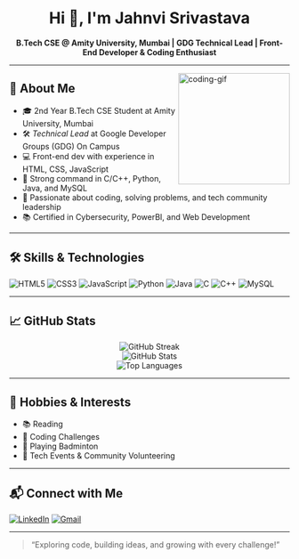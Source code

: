 <h1 align="center">Hi 👋, I'm Jahnvi Srivastava</h1>
<p align="center">
  <b>B.Tech CSE @ Amity University, Mumbai | GDG Technical Lead | Front-End Developer & Coding Enthusiast</b>
</p>

---

<img align="right" height="200" src="https://media.giphy.com/media/L8K62iTDkzGX6/giphy.gif" alt="coding-gif" />

## 🚀 About Me

- 🎓 2nd Year B.Tech CSE Student at Amity University, Mumbai
- 🛠 *Technical Lead* at Google Developer Groups (GDG) On Campus
- 💻 Front-end dev with experience in HTML, CSS, JavaScript
- 🧠 Strong command in C/C++, Python, Java, and MySQL
- 🎯 Passionate about coding, solving problems, and tech community leadership
- 📚 Certified in Cybersecurity, PowerBI, and Web Development

---

## 🛠 Skills & Technologies

![HTML5](https://img.shields.io/badge/-HTML5-E34F26?style=for-the-badge&logo=html5&logoColor=white)
![CSS3](https://img.shields.io/badge/-CSS3-1572B6?style=for-the-badge&logo=css3&logoColor=white)
![JavaScript](https://img.shields.io/badge/-JavaScript-F7DF1E?style=for-the-badge&logo=javascript&logoColor=black)
![Python](https://img.shields.io/badge/-Python-3776AB?style=for-the-badge&logo=python&logoColor=white)
![Java](https://img.shields.io/badge/-Java-007396?style=for-the-badge&logo=java&logoColor=white)
![C](https://img.shields.io/badge/-C-00599C?style=for-the-badge&logo=c&logoColor=white)
![C++](https://img.shields.io/badge/-C++-00599C?style=for-the-badge&logo=c%2b%2b&logoColor=white)
![MySQL](https://img.shields.io/badge/-MySQL-4479A1?style=for-the-badge&logo=mysql&logoColor=white)

---

## 📈 GitHub Stats

<p align="center">
  <img src="https://github-readme-streak-stats.herokuapp.com?user=jahnvisrivastava01&theme=tokyonight&hide_border=true" alt="GitHub Streak" />
  <br>
  <img src="https://github-readme-stats.vercel.app/api?username=jahnvisrivastava01&show_icons=true&theme=tokyonight&hide_border=true" alt="GitHub Stats" />
  <br>
  <img src="https://github-readme-stats.vercel.app/api/top-langs/?username=jahnvisrivastava01&layout=compact&theme=tokyonight&hide_border=true" alt="Top Languages" />
</p>

---

## 🌱 Hobbies & Interests

- 📚 Reading
- 🧩 Coding Challenges
- 🏸 Playing Badminton
- 💬 Tech Events & Community Volunteering

---

## 📬 Connect with Me

[![LinkedIn](https://img.shields.io/badge/-LinkedIn-0077B5?logo=linkedin&logoColor=white)](https://www.linkedin.com/in/jahnvisrivastava20/)
[![Gmail](https://img.shields.io/badge/-Gmail-EA4335?logo=gmail&logoColor=white)](mailto:jahnvisrivastava0104@gmail.com)

---

> “Exploring code, building ideas, and growing with every challenge!”

